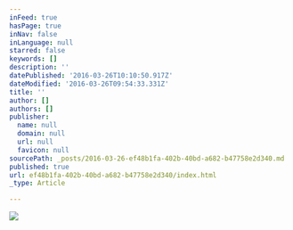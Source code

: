 ```yaml
---
inFeed: true
hasPage: true
inNav: false
inLanguage: null
starred: false
keywords: []
description: ''
datePublished: '2016-03-26T10:10:50.917Z'
dateModified: '2016-03-26T09:54:33.331Z'
title: ''
author: []
authors: []
publisher:
  name: null
  domain: null
  url: null
  favicon: null
sourcePath: _posts/2016-03-26-ef48b1fa-402b-40bd-a682-b47758e2d340.md
published: true
url: ef48b1fa-402b-40bd-a682-b47758e2d340/index.html
_type: Article

---
```

![](https://the-grid-user-content.s3-us-west-2.amazonaws.com/8d57f032-ce81-45fb-bec4-4fa168e260e0.jpg)